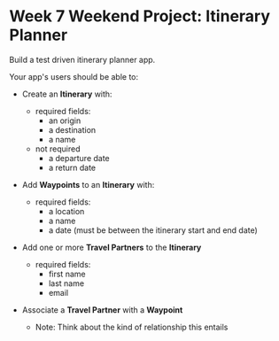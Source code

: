 Week 7 Weekend Project: Itinerary Planner
=========================

Build a test driven itinerary planner app.

Your app's users should be able to:

* Create an **Itinerary** with:
  * required fields:
    * an origin 
    * a destination
    * a name
  * not required
    * a departure date
    * a return date

* Add **Waypoints** to an **Itinerary** with:
  * required fields:
    * a location
    * a name
    * a date (must be between the itinerary start and end date)
   
* Add one or more **Travel Partners** to the **Itinerary**
  * required fields:
    * first name
    * last name
    * email

* Associate a **Travel Partner** with a **Waypoint**
  * Note: Think about the kind of relationship this entails
